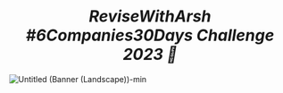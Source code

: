 _<h1 align="center"> ReviseWithArsh #6Companies30Days Challenge 2023 🚀</h1>_

![Untitled (Banner (Landscape))-min](https://user-images.githubusercontent.com/111368327/215511944-3fdb7340-5504-491a-bdd0-bb078d42c7bb.png)
